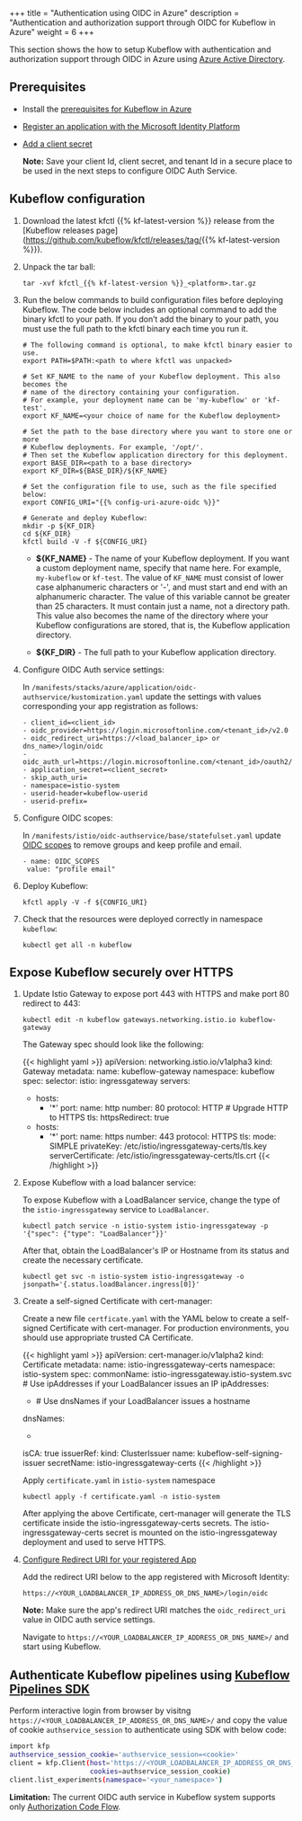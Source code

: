 +++
title = "Authentication using OIDC in Azure"
description = "Authentication and authorization support through OIDC for Kubeflow in Azure"
weight = 6
+++

This section shows the how to setup Kubeflow with authentication and authorization support through OIDC in Azure using [Azure Active Directory](https://azure.microsoft.com/en-us/services/active-directory/).

## Prerequisites

- Install the [prerequisites for Kubeflow in Azure](/docs/azure/deploy/install-kubeflow)
- [Register an application with the Microsoft Identity Platform](https://docs.microsoft.com/en-us/azure/active-directory/develop/quickstart-register-app#register-an-application)
- [Add a client secret](https://docs.microsoft.com/en-us/azure/active-directory/develop/quickstart-register-app#add-a-client-secret)

  **Note:**  Save your client Id, client secret, and tenant Id in a secure place to be used in the next steps to configure OIDC Auth Service.

## Kubeflow configuration

1. Download the latest kfctl {{% kf-latest-version %}} release from the [Kubeflow releases page](<https://github.com/kubeflow/kfctl/releases/tag/>{{% kf-latest-version %}}).

1. Unpack the tar ball:

    ```
    tar -xvf kfctl_{{% kf-latest-version %}}_<platform>.tar.gz
    ```

1. Run the below commands to build configuration files before deploying Kubeflow. The code below includes an optional command to add the binary kfctl to your path. If you don’t add the binary to your path, you must use the full path to the kfctl binary each time you run it.

    ```
    # The following command is optional, to make kfctl binary easier to use.
    export PATH=$PATH:<path to where kfctl was unpacked>

    # Set KF_NAME to the name of your Kubeflow deployment. This also becomes the
    # name of the directory containing your configuration.
    # For example, your deployment name can be 'my-kubeflow' or 'kf-test'.
    export KF_NAME=<your choice of name for the Kubeflow deployment>

    # Set the path to the base directory where you want to store one or more
    # Kubeflow deployments. For example, '/opt/'.
    # Then set the Kubeflow application directory for this deployment.
    export BASE_DIR=<path to a base directory>
    export KF_DIR=${BASE_DIR}/${KF_NAME}

    # Set the configuration file to use, such as the file specified below:
    export CONFIG_URI="{{% config-uri-azure-oidc %}}"

    # Generate and deploy Kubeflow:
    mkdir -p ${KF_DIR}
    cd ${KF_DIR}
    kfctl build -V -f ${CONFIG_URI}
    ```

    * **${KF_NAME}** - The name of your Kubeflow deployment.
      If you want a custom deployment name, specify that name here.
      For example,  `my-kubeflow` or `kf-test`.
      The value of `KF_NAME` must consist of lower case alphanumeric characters or
      '-', and must start and end with an alphanumeric character.
      The value of this variable cannot be greater than 25 characters. It must
      contain just a name, not a directory path.
      This value also becomes the name of the directory where your Kubeflow
      configurations are stored, that is, the Kubeflow application directory.

    * **${KF_DIR}** - The full path to your Kubeflow application directory.

1. Configure OIDC Auth service settings:

   In `/manifests/stacks/azure/application/oidc-authservice/kustomization.yaml` update the settings with values corresponding your app registration as follows:

    ```
    - client_id=<client_id>
    - oidc_provider=https://login.microsoftonline.com/<tenant_id>/v2.0
    - oidc_redirect_uri=https://<load_balancer_ip> or dns_name>/login/oidc
    - oidc_auth_url=https://login.microsoftonline.com/<tenant_id>/oauth2/v2.0/authorize
    - application_secret=<client_secret>
    - skip_auth_uri=
    - namespace=istio-system
    - userid-header=kubeflow-userid
    - userid-prefix=
    ```

1. Configure OIDC scopes:

    In `/manifests/istio/oidc-authservice/base/statefulset.yaml` update [OIDC scopes](https://docs.microsoft.com/en-us/azure/active-directory/develop/v2-permissions-and-consent#openid-connect-scopes) to remove groups and keep profile and email.

    ```
    - name: OIDC_SCOPES
     value: "profile email"
    ```

3. Deploy Kubeflow:

    ```
    kfctl apply -V -f ${CONFIG_URI}
    ```

4. Check that the resources were deployed correctly in namespace `kubeflow`:

    ```
    kubectl get all -n kubeflow
    ```

## Expose Kubeflow securely over HTTPS

1. Update Istio Gateway to expose port 443 with HTTPS and make port 80 redirect to 443:

    ```
    kubectl edit -n kubeflow gateways.networking.istio.io kubeflow-gateway
    ```

    The Gateway spec should look like the following:

    {{< highlight yaml >}}
    apiVersion: networking.istio.io/v1alpha3
    kind: Gateway
    metadata:
    name: kubeflow-gateway
    namespace: kubeflow
    spec:
    selector:
        istio: ingressgateway
    servers:
    - hosts:
        - '*'
        port:
        name: http
        number: 80
        protocol: HTTP
              # Upgrade HTTP to HTTPS
        tls:
        httpsRedirect: true
    - hosts:
        - '*'
        port:
        name: https
        number: 443
        protocol: HTTPS
        tls:
        mode: SIMPLE
        privateKey: /etc/istio/ingressgateway-certs/tls.key
        serverCertificate: /etc/istio/ingressgateway-certs/tls.crt
    {{< /highlight >}}

1. Expose Kubeflow with a load balancer service:

    To expose Kubeflow with a LoadBalancer service, change the type of the `istio-ingressgateway` service to `LoadBalancer`.

    ```
    kubectl patch service -n istio-system istio-ingressgateway -p '{"spec": {"type": "LoadBalancer"}}'
    ```

   After that, obtain the LoadBalancer's IP or Hostname from its status and create the necessary certificate.

    ```
    kubectl get svc -n istio-system istio-ingressgateway -o jsonpath='{.status.loadBalancer.ingress[0]}'
    ```

1. Create a self-signed Certificate with cert-manager:

   Create a new file `certficate.yaml` with the YAML below to create a self-signed Certificate with cert-manager. For production environments, you should use appropriate trusted CA Certificate.

    {{< highlight yaml >}}
    apiVersion: cert-manager.io/v1alpha2
    kind: Certificate
    metadata:
    name: istio-ingressgateway-certs
    namespace: istio-system
    spec:
    commonName: istio-ingressgateway.istio-system.svc
        # Use ipAddresses if your LoadBalancer issues an IP
    ipAddresses:
    - <LoadBalancer IP>
        # Use dnsNames if your LoadBalancer issues a hostname
    dnsNames:
    - <LoadBalancer HostName>
    isCA: true
    issuerRef:
        kind: ClusterIssuer
        name: kubeflow-self-signing-issuer
    secretName: istio-ingressgateway-certs
    {{< /highlight >}}

    Apply `certificate.yaml` in `istio-system` namespace

    ```
    kubectl apply -f certificate.yaml -n istio-system
    ```

    After applying the above Certificate, cert-manager will generate the TLS certificate inside the istio-ingressgateway-certs secrets. The istio-ingressgateway-certs secret is mounted on the istio-ingressgateway deployment and used to serve HTTPS.

1. [Configure Redirect URI for your registered App](https://docs.microsoft.com/en-us/azure/active-directory/develop/quickstart-register-app#add-a-redirect-uri)

   Add the redirect URI below to the app registered with Microsoft Identity:
  
   `https://<YOUR_LOADBALANCER_IP_ADDRESS_OR_DNS_NAME>/login/oidc`

   **Note:** Make sure the app's redirect URI matches the `oidc_redirect_uri` value in OIDC auth service settings.

   Navigate to `https://<YOUR_LOADBALANCER_IP_ADDRESS_OR_DNS_NAME>/` and start using Kubeflow.

## Authenticate Kubeflow pipelines using [Kubeflow Pipelines SDK](https://www.kubeflow.org/docs/pipelines/sdk/sdk-overview/)

Perform interactive login from browser by visitng `https://<YOUR_LOADBALANCER_IP_ADDRESS_OR_DNS_NAME>/` and copy the value of cookie `authservice_session` to authenticate using SDK with below code:

```bash
import kfp
authservice_session_cookie='authservice_session=<cookie>'
client = kfp.Client(host='https://<YOUR_LOADBALANCER_IP_ADDRESS_OR_DNS_NAME>/pipeline',
                    cookies=authservice_session_cookie)
client.list_experiments(namespace='<your_namespace>')
```

   **Limitation:** The current OIDC auth service in Kubeflow system supports only [Authorization Code Flow](https://openid.net/specs/openid-connect-basic-1_0.html#CodeFlow).
